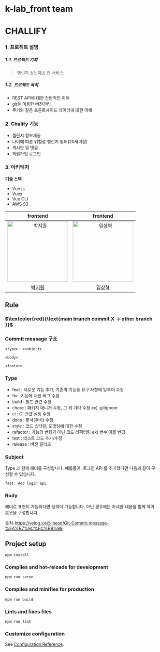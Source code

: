 # k-lab_front team

# CHALLIFY

### 1. 프로젝트 설명

##### 1-1. 프로젝트 기획

 > 첼린지 정보제공 웹 서비스

##### 1-2. 프로젝트 목적
 - REST API에 대한 전반적인 이해
 - git을 이용한 버젼관리
 - 쿠키와 같은 프론트사이드 데이터에 대한 이해
 
### 2. Chalify 기능
  - 첼린지 정보제공
  - 나이에 따른 위험성 첼린지 필터(20세이상)
  - 계시판 및 댓글
  - 회원가입 로그인
  
### 3. 아키텍처
**기술 스택**
* Vue.js
* Vuex
* Vue CLI
* AWS S3



| frontend | frontend |
| :---------------------------------------------: |:---------------------------------------------: |
| <img src="https://avatars.githubusercontent.com/david-parkk" width=200px alt="박지원"/> |<img src="https://avatars.githubusercontent.com/leemsh" width=200px alt="임상혁"/> |
|                            [박지원](https://github.com/david-parkk)                            |                            [임상혁](https://github.com/leemsh)                            |
## Rule
### $`\textcolor{red}{\text{main branch commit X -> other branch }}`$ 

### Commit message 구조
```
<type>: <subject>

<body>

<footer>
```

### Type
+ feat : 새로운 기능 추가, 기존의 기능을 요구 사항에 맞추어 수정
+ fix : 기능에 대한 버그 수정
+ build : 빌드 관련 수정
+ chore : 패키지 매니저 수정, 그 외 기타 수정 ex) .gitignore
+ ci : CI 관련 설정 수정
+ docs : 문서(주석) 수정
+ style : 코드 스타일, 포맷팅에 대한 수정
+ refactor : 기능의 변화가 아닌 코드 리팩터링 ex) 변수 이름 변경
+ test : 테스트 코드 추가/수정
+ release : 버전 릴리즈

### Subject
Type 과 함께 헤더를 구성합니다. 예를들어, 로그인 API 를 추가했다면 다음과 같이 구성할 수 있습니다.
```
feat: Add login api
```

### Body
헤더로 표현이 가능하다면 생략이 가능합니다. 아닌 경우에는 자세한 내용을 함께 적어 본문을 구성합니다.

출처-https://velog.io/@jiheon/Git-Commit-message-%EA%B7%9C%EC%B9%99




## Project setup
```
npm install
```

### Compiles and hot-reloads for development
```
npm run serve
```

### Compiles and minifies for production
```
npm run build
```

### Lints and fixes files
```
npm run lint
```

### Customize configuration
See [Configuration Reference](https://cli.vuejs.org/config/).
